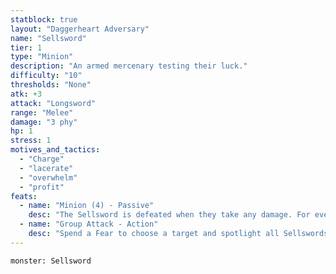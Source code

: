 ```yaml
---
statblock: true
layout: "Daggerheart Adversary"
name: "Sellsword"
tier: 1
type: "Minion"
description: "An armed mercenary testing their luck."
difficulty: "10"
thresholds: "None"
atk: +3
attack: "Longsword"
range: "Melee"
damage: "3 phy"
hp: 1
stress: 1
motives_and_tactics:
  - "Charge"
  - "lacerate"
  - "overwhelm"
  - "profit"
feats:
  - name: "Minion (4) - Passive"
    desc: "The Sellsword is defeated when they take any damage. For every 4 damage a PC deals to the Sellsword, defeat an additional Minion within range the attack would succeed against."
  - name: "Group Attack - Action"
    desc: "Spend a Fear to choose a target and spotlight all Sellswords within Close range of them. Those Minions move into Melee range of the target and make one shared attack roll. On a success, they deal 3 physical damage each. Combine this damage."
---
```


```statblock
monster: Sellsword
```